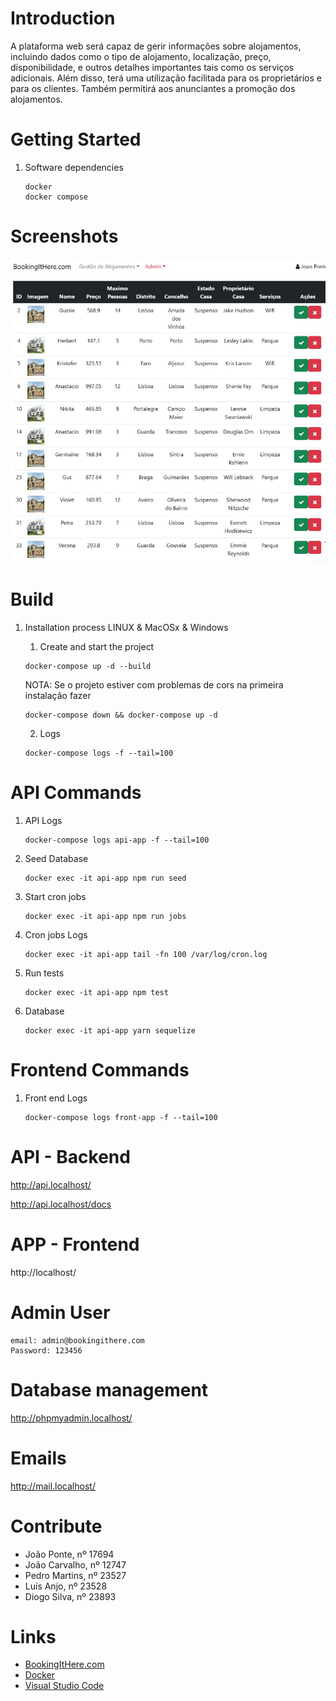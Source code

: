 # Introduction 
A plataforma web será capaz de gerir informações sobre alojamentos, incluindo dados como o tipo de alojamento, localização, preço, disponibilidade, e outros detalhes importantes tais como os serviços adicionais. Além disso, terá uma utilização facilitada para os proprietários e para os clientes. Também permitirá aos anunciantes a promoção dos alojamentos.

# Getting Started
1. Software dependencies

   ```
   docker
   docker compose
   ```
# Screenshots

<img src="https://github.com/L-Anjo/BookingItNodeReact/blob/main/BookingItHere/1.PNG"  />

# Build

1. Installation process LINUX & MacOSx & Windows
   1. Create and start the project
   ```shell
   docker-compose up -d --build
   ```
   NOTA: Se o projeto estiver com problemas de cors na primeira instalação fazer
   ```shell
   docker-compose down && docker-compose up -d
   ```
   
   2. Logs
   ```shell
   docker-compose logs -f --tail=100
   ```

# API Commands
1. API Logs
   ```shell
   docker-compose logs api-app -f --tail=100
   ```

2. Seed Database
   ```shell
   docker exec -it api-app npm run seed
   ```

3. Start cron jobs
   ```shell
   docker exec -it api-app npm run jobs
   ```

4. Cron jobs Logs
   ```shell
   docker exec -it api-app tail -fn 100 /var/log/cron.log
   ```

5. Run tests
   ```shell
   docker exec -it api-app npm test
   ```

6. Database
   ```shell
   docker exec -it api-app yarn sequelize
   ```

# Frontend Commands
1. Front end Logs
   ```shell
   docker-compose logs front-app -f --tail=100
   ```

# API - Backend

   http://api.localhost/

   http://api.localhost/docs

# APP - Frontend

   http://localhost/

# Admin User
  ```
  email: admin@bookingithere.com
  Password: 123456
  ```

# Database management

   http://phpmyadmin.localhost/

# Emails

   http://mail.localhost/

# Contribute

- João Ponte, nº 17694
- João Carvalho, nº 12747
- Pedro Martins, nº 23527
- Luís Anjo, nº 23528
- Diogo Silva, nº 23893

# Links

- [BookingItHere.com](https://BookingItHere.com)
- [Docker](https://docker.com)
- [Visual Studio Code](https://github.com/Microsoft/vscode)
